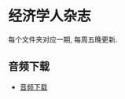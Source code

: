 # 经济学人杂志

每个文件夹对应一期, 每周五晚更新.

## 音频下载

* [音频下载](https://github.com/hehonghui/the-economist-ebooks/wiki/te_audios_2021)
